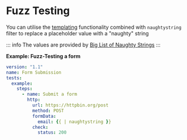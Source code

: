 # Fuzz Testing

You can utilise the [templating](/reference/templating) functionality combined with `naughtystring` filter to replace a placeholder value with a "naughty" string

::: info
The values are provided by [Big List of Naughty Strings](https://github.com/minimaxir/big-list-of-naughty-strings)
:::

**Example: Fuzz-Testing a form**

```yaml
version: "1.1"
name: Form Submission
tests:
  example:
    steps:
      - name: Submit a form
        http:
          url: https://httpbin.org/post
          method: POST
          formData:
            email: {{ | naughtystring }}
          check:
            status: 200
```
